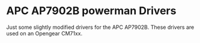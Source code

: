 # APC AP7902B powerman Drivers
Just some slightly modified drivers for the APC AP7902B. These drivers are used on an Opengear CM71xx. 


